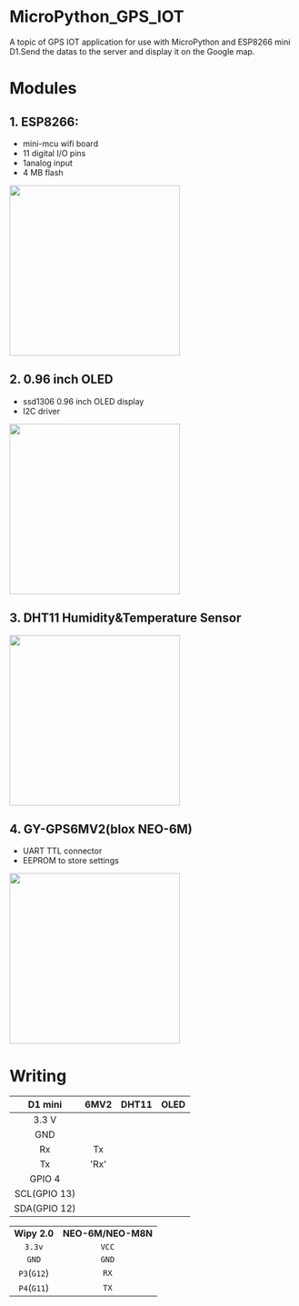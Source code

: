 # MicroPython_GPS_IOT
A topic of GPS IOT application for use with MicroPython and ESP8266 mini D1.Send the datas to the server and display it on the Google map.
# Modules
## 1. ESP8266:
  * mini-mcu wifi board
  * 11 digital I/O pins
  * 1analog input
  * 4 MB flash
  
  <img src="https://user-images.githubusercontent.com/63340820/149464356-5e10162b-1b92-4701-b343-c4300a6a9824.png" width="300"/>
 
## 2. 0.96 inch OLED
  * ssd1306 0.96 inch OLED display
  * I2C driver
  
  <img src="https://user-images.githubusercontent.com/63340820/149467712-d794934c-0668-40f0-80a0-8d5e81810b48.png" width="300"/>
 
## 3. DHT11 Humidity&Temperature Sensor
  
  <img src="https://user-images.githubusercontent.com/63340820/149466127-64425eb8-e333-41c9-a9fb-04b791c0aeb0.png" width="300"/>
 
## 4. GY-GPS6MV2(blox NEO-6M)
  * UART TTL connector
  * EEPROM to store settings
  
  <img src="https://user-images.githubusercontent.com/63340820/149466806-988e36ae-f8bc-4897-a774-3e369ae7b832.png" width="300"/>

# Writing
|**D1 mini** |  **6MV2**  |  **DHT11** |  **OLED**  |
|:----------:|:----------:|:----------:|:----------:|
|    3.3 V   ||||
|    GND     ||||
|     Rx     |Tx|||
|     Tx     |'Rx'|||
|   GPIO 4   ||||
|SCL(GPIO 13)||||
|SDA(GPIO 12)||||


|		|		|
|:-----:|:-----:|
|**Wipy 2.0**|**NEO-6M/NEO-M8N**|	
| `3.3v`| `VCC` | 
| `GND` | `GND` | 
| `P3`(`G12`) | `RX`  |	   
| `P4`(`G11`) | `TX`  |	

